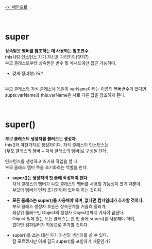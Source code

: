 [<< 메인으로](https://github.com/AtomicLiquors/Java_Wiki_Chb)

&nbsp;  

# super
**상속받은 멤버를 참조하는 데 사용되는 참조변수.**  
this처럼 인스턴스 자기 자신을 가리키되(맞지?)  
 부모 클래스로부터 상속받은 변수 및 메서드에만 접근 가능하다.   
 - 맞게 정리했나요?

&nbsp;  
부모 클래스와 자식 클래스에 똑같이 varName이라는 이름의 멤버변수가 있다면,
super.varName과 this.varName은 서로 다른 값을 참조하게 된다.  

&nbsp;

# super()
**부모 클래스의 생성자를 불러오는 생성자.**  
this()와 마찬가지로 생성자이다.
자식 클래스의 인스턴스는  
[부모 클래스의 멤버 + 자식 클래스의 멤버]로 구성될 텐데,  

인스턴스를 생성하고 초기화 작업을 할 때  
부모 클래스 멤버 쪽을 초기화하는 역할을 한다.

- **super()는 생성자의 첫 줄에 작성해야 한다.**  
  자식 클래스의 멤버가 부모 클래스의 멤버를 사용할 가능성이 있기 때문에,  
  부모의 멤버가 먼저 초기화되어 있어야 하는 것이다.  

- **모든 클래스는 super()를 사용해야 하며, 없다면 컴파일러가 추가할 것이다.**  
 부모 클래스 생성자 호출은 상속관계를 거슬러 올라가,   
최상위 클래스인 Object의 생성자 Object()까지 가서야 끝난다.  
 Object 밑에 있는 모든 클래스는 맨 첫 줄에 super()를 사용해야 하며,  
 없다면 컴파일러가 자동으로 추가할 것이다.  


- super()를 쓰는 대신 자기 자신의 생성자를 쓸 수 있다.  
    잘 모르겠지만 이게 결국 super()를 포함하기 때문인가?